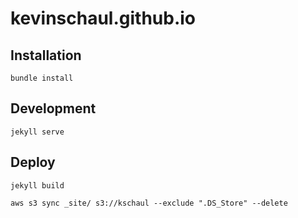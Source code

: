 # kevinschaul.github.io

## Installation

    bundle install

## Development

    jekyll serve

## Deploy

    jekyll build

    aws s3 sync _site/ s3://kschaul --exclude ".DS_Store" --delete

